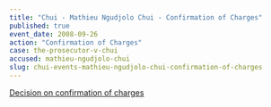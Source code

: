 ```yaml
---
title: "Chui - Mathieu Ngudjolo Chui - Confirmation of Charges"
published: true
event_date: 2008-09-26
action: "Confirmation of Charges"
case: the-prosecutor-v-chui
accused: mathieu-ngudjolo-chui
slug: chui-events-mathieu-ngudjolo-chui-confirmation-of-charges
---
```


[Decision on confirmation of charges](http://www.icc-cpi.int/iccdocs/doc/doc571253.pdf)

